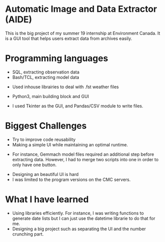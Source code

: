 # Automatic Image and Data Extractor (AIDE)
This is the big project of my summer 19 internship at Environment Canada. It is a GUI tool that helps users extract data from archives easily.

# Programming languages
* SQL, extracting observation data
* Bash/TCL, extracting model data
- Used inhouse librairies to deal with .fst weather files
* Python3, main building block and GUI
- I used Tkinter as the GUI, and Pandas/CSV module to write files.

# Biggest Challenges
* Try to improve code reusability
* Making a simple UI while maintaining an optimal runtime. 
- For instance, Gemmach model files required an additional step before extracting data. However, I had to merge two scripts into one in order to only have one button.
* Designing an beautiful UI is hard
* I was limited to the program versions on the CMC servers.

# What I have learned
* Using libraries efficiently. For instance, I was writing functions to generate date lists but I can just use the datetime librarie to do that for me. 
* Designing a big project such as separating the UI and the number crunching part.
